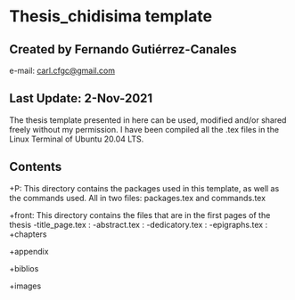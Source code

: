 # Thesis_chidisima template
## Created by Fernando Gutiérrez-Canales
e-mail: carl.cfgc@gmail.com

## Last Update: 2-Nov-2021

The thesis template presented in here can be used, modified and/or shared
freely without my permission. I have been compiled all the .tex files in
the Linux Terminal of Ubuntu 20.04 LTS.

## Contents
+P: This directory contains the packages used in this template, as well as the
commands used. All in two files: packages.tex and commands.tex

+front: This directory contains the files that are in the first pages of the thesis
	-title_page.tex :
	-abstract.tex :
	-dedicatory.tex :
	-epigraphs.tex :
+chapters

+appendix

+biblios

+images
